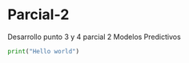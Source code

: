 # Parcial-2
Desarrollo punto 3 y 4 parcial 2 Modelos Predictivos

```python
print("Hello world")
```

